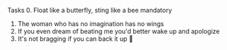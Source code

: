 Tasks
0. Float like a butterfly, sting like a bee
mandatory

1. The woman who has no imagination has no wings
3. If you even dream of beating me you'd better wake up and apologize 
4. It's not bragging if you can back it up 

